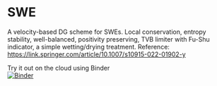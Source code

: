 # SWE
A velocity-based DG scheme for SWEs.
Local conservation, entropy stability, well-balanced, positivity preserving, TVB limiter with Fu-Shu indicator, a simple wetting/drying treatment.
Reference: https://link.springer.com/article/10.1007/s10915-022-01902-y



Try it out on the cloud using Binder  
[![Binder](https://mybinder.org/badge_logo.svg)](https://mybinder.org/v2/gh/gridfunction/SWE/HEAD?filepath=SW1D.ipynb
)
